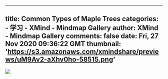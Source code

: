
---
title: Common Types of Maple Trees
categories: 
    - 学习
    - XMind - Mindmap Gallery
author: XMind - Mindmap Gallery
comments: false
date: Fri, 27 Nov 2020 09:36:22 GMT
thumbnail: 'https://s3.amazonaws.com/xmindshare/previews/uM9Av2-aXhv0ho-58515.png'
---

<div>   
<img src="https://s3.amazonaws.com/xmindshare/previews/uM9Av2-aXhv0ho-58515.png" referrerpolicy="no-referrer">  
</div>
            